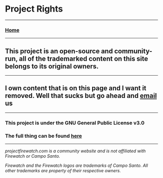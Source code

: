 # Project Rights
 
---
 
### [Home](/)  
 
---
 
## This project is an open-source and community-run, all of the trademarked content on this site belongs to its original owners.

---


## I own content that is on this page and I want it removed. Well that sucks but go ahead and [email](mailto:projectfirewatch@gmail.com) us

---


### This project is under the GNU General Public License v3.0

### The full thing can be found [here](/rights/LICENSE.md)


---

*projectfirewatch.com is a community website and is not affiliated with Firewatch or Campo Santo.*

*Firewatch and the Firewatch logos are trademarks of Campo Santo. All other trademarks are property of their respective owners.*

